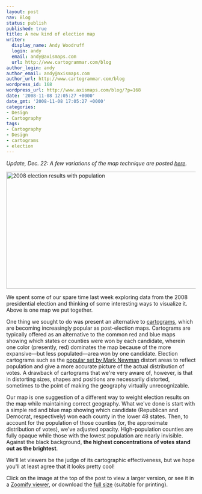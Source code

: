 ```yaml
---
layout: post
nav: Blog
status: publish
published: true
title: A new kind of election map
writer:
  display_name: Andy Woodruff
  login: andy
  email: andy@axismaps.com
  url: http://www.cartogrammar.com/blog
author_login: andy
author_email: andy@axismaps.com
author_url: http://www.cartogrammar.com/blog
wordpress_id: 168
wordpress_url: http://www.axismaps.com/blog/?p=168
date: '2008-11-08 12:05:27 +0000'
date_gmt: '2008-11-08 17:05:27 +0000'
categories:
- Design
- Cartography
tags:
- Cartography
- Design
- cartograms
- election
---
```

<p><em>Update, Dec. 22: A few variations of the map technique are posted <a href="http://www.axismaps.com/blog/2008/12/election-map-follow-up/">here</a>.</em></p>
<p><a href="http://work.axismaps.com/election/Blue_White_TotalPop_SMALL.jpg"><img src="http://www.cartogrammar.com/images/election_small.jpg" alt="2008 election results with population" width="525" height="311" /></a></p>
<p>We spent some of our spare time last week exploring data from the 2008 presidential election and thinking of some interesting ways to visualize it.  Above is one map we put together.</p>
<!--break-->
<p>One thing we sought to do was present an alternative to <a href="http://en.wikipedia.org/wiki/Cartogram">cartograms</a>, which are becoming increasingly popular as post-election maps.  Cartograms are typically offered as an alternative to the common red and blue maps showing which states or counties were won by each candidate, wherein one color (presently, red) dominates the map because of the more expansive—but less populated—area won by one candidate.  Election cartograms such as the <a href="http://www-personal.umich.edu/~mejn/election/2008/">popular set by Mark Newman</a> distort areas to reflect population and give a more accurate picture of the actual distribution of votes. A drawback of cartograms that we're very aware of, however, is that in distorting sizes, shapes and positions are necessarily distorted, sometimes to the point of making the geography virtually unrecognizable.</p>
<p>Our map is one suggestion of a different way to weight election results on the map while maintaining correct geography.  What we've done is start with a simple red and blue map showing which candidate (Republican and Democrat, respectively) won each county in the lower 48 states.  Then, to account for the population of those counties (or, the approximate distribution of votes), we've adjusted opacity.  High-population counties are fully opaque while those with the lowest population are nearly invisible.  Against the black background, <strong>the highest concentrations of votes stand out as the brightest</strong>.</p>
<p>We'll let viewers be the judge of its cartographic effectiveness, but we hope you'll at least agree that it looks pretty cool!</p>
<p>Click on the image at the top of the post to view a larger version, or see it in a <a href="http://work.axismaps.com/election/">Zoomify viewer</a>, or download the <a href="http://work.axismaps.com/election/Blue_White_TotalPop_FULL.jpg">full size</a> (suitable for printing).</p>

